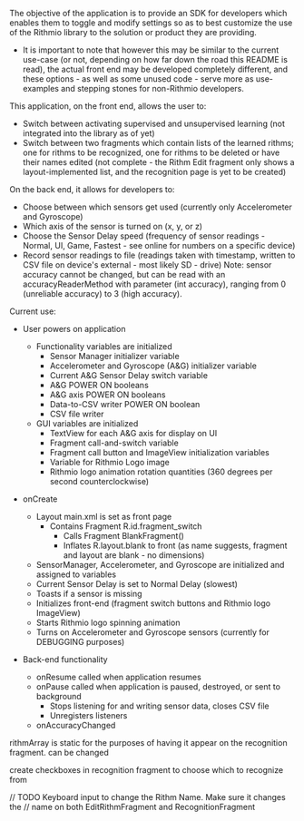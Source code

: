 The objective of the application is to provide an SDK for developers which enables them to toggle and modify settings so as to best customize the use of the Rithmio library to the solution or product they are providing.

- It is important to note that however this may be similar to the current use-case (or not, depending on how far down the road this README is read), the actual front end may be developed completely different, and these options - as well as some unused code - serve more as use-examples and stepping stones for non-Rithmio developers.

This application, on the front end, allows the user to:
- Switch between activating supervised and unsupervised learning (not integrated into the library as of yet)
- Switch between two fragments which contain lists of the learned rithms; one for rithms to be recognized, one for rithms to be deleted or have their names edited (not complete - the Rithm Edit fragment only shows a layout-implemented list, and the recognition page is yet to be created)

On the back end, it allows for developers to:
- Choose between which sensors get used (currently only Accelerometer and Gyroscope)
- Which axis of the sensor is turned on (x, y, or z)
- Choose the Sensor Delay speed (frequency of sensor readings - Normal, UI, Game, Fastest - see online for numbers on a specific device)
- Record sensor readings to file (readings taken with timestamp, written to CSV file on device's external - most likely SD - drive)
Note: sensor accuracy cannot be changed, but can be read with an accuracyReaderMethod with parameter (int accuracy), ranging from 0 (unreliable accuracy) to 3 (high accuracy).

Current use:

- User powers on application
	- Functionality variables are initialized
		- Sensor Manager initializer variable
		- Accelerometer and Gyroscope (A&G) initializer variable
		- Current A&G Sensor Delay switch variable
		- A&G POWER ON booleans
		- A&G axis POWER ON booleans
		- Data-to-CSV writer POWER ON boolean
		- CSV file writer
	- GUI variables are initialized
		- TextView for each A&G axis for display on UI
		- Fragment call-and-switch variable
		- Fragment call button and ImageView initialization variables
		- Variable for Rithmio Logo image
		- Rithmio logo animation rotation quantities (360 degrees per second counterclockwise)

- onCreate
	- Layout main.xml is set as front page
		- Contains Fragment R.id.fragment_switch
			- Calls Fragment BlankFragment()
			- Inflates R.layout.blank to front (as name suggests, fragment and layout are blank - no dimensions)
	- SensorManager, Accelerometer, and Gyroscope are initialized and assigned to variables
	- Current Sensor Delay is set to Normal Delay (slowest)
	- Toasts if a sensor is missing
	- Initializes front-end (fragment switch buttons and Rithmio logo ImageView)
	- Starts Rithmio logo spinning animation
	- Turns on Accelerometer and Gyroscope sensors (currently for DEBUGGING purposes)

- Back-end functionality
	- onResume called when application resumes
	- onPause called when application is paused, destroyed, or sent to background
		- Stops listening for and writing sensor data, closes CSV file
		- Unregisters listeners
	- onAccuracyChanged






rithmArray is static for the purposes of having it appear on the recognition fragment. can be changed

create checkboxes in recognition fragment to choose which to recognize from

// TODO Keyboard input to change the Rithm Name. Make sure it changes the
	// name on both EditRithmFragment and RecognitionFragment
















